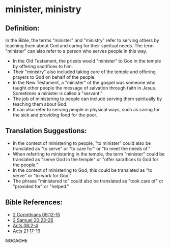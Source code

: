 # minister, ministry #

## Definition: ##

In the Bible, the terms "minister" and "ministry" refer to serving others by teaching them about God and caring for their spiritual needs. The term "minister" can also refer to a person who serves people in this way.

* In the Old Testament, the priests would "minister" to God in the temple by offering sacrifices to him.
* Their "ministry" also included taking care of the temple and offering prayers to God on behalf of the people.
* In the New Testament, a "minister" of the gospel was someone who taught other people the message of salvation through faith in Jesus. Sometimes a minister is called a "servant."
* The job of ministering to people can include serving them spiritually by teaching them about God.
* It can also refer to serving people in physical ways, such as caring for the sick and providing food for the poor.

## Translation Suggestions: ##

* In the context of ministering to people,  "to minister" could also be translated as "to serve" or "to care for" or "to meet the needs of."
* When referring to ministering in the temple, the term "minister" could be translated as "serve God in the temple" or "offer sacrifices to God for the people." 
* In the context of ministering to God, this could be translated as "to serve" or "to work for God."
* The phrase "ministered to" could also be translated as "took care of" or "provided for" or "helped."



## Bible References: ##

* [2 Corinthians 09:12-15](en/tn/2co/help/09/12)
* [2 Samuel 20:23-26](en/tn/2sa/help/20/23)
* [Acts 06:2-4](en/tn/act/help/06/02)
* [Acts 21:17-19](en/tn/act/help/21/17)

~~NOCACHE~~